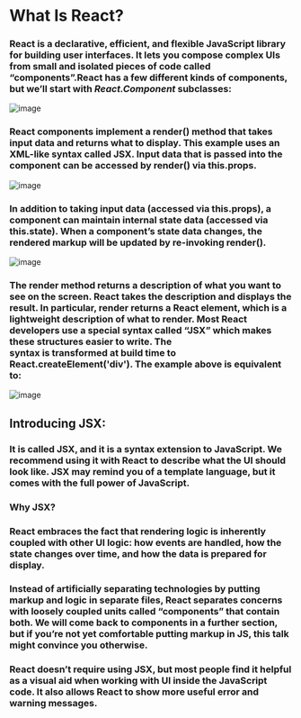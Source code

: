 # What Is React?
### React is a declarative, efficient, and flexible JavaScript library for building user interfaces. It lets you compose complex UIs from small and isolated pieces of code called “components”.React has a few different kinds of components, but we’ll start with *React.Component* subclasses:

![image](https://user-images.githubusercontent.com/79833733/115956504-d6accb00-a505-11eb-8f72-91afcbaa582c.png)

### React components implement a render() method that takes input data and returns what to display. This example uses an XML-like syntax called JSX. Input data that is passed into the component can be accessed by render() via this.props.

![image](https://user-images.githubusercontent.com/79833733/115964833-fc01ff00-a52e-11eb-8898-4e6ab1d87fd6.png)

### In addition to taking input data (accessed via this.props), a component can maintain internal state data (accessed via this.state). When a component’s state data changes, the rendered markup will be updated by re-invoking render().

![image](https://user-images.githubusercontent.com/79833733/115964870-218f0880-a52f-11eb-8ce5-a697ed9d56b9.png)

### The render method returns a description of what you want to see on the screen. React takes the description and displays the result. In particular, render returns a React element, which is a lightweight description of what to render. Most React developers use a special syntax called “JSX” which makes these structures easier to write. The <div /> syntax is transformed at build time to React.createElement('div'). The example above is equivalent to:


![image](https://user-images.githubusercontent.com/79833733/115964971-9e21e700-a52f-11eb-9314-f0526ad8a012.png)

## Introducing JSX:
### It is called JSX, and it is a syntax extension to JavaScript. We recommend using it with React to describe what the UI should look like. JSX may remind you of a template language, but it comes with the full power of JavaScript.

### Why JSX?
### React embraces the fact that rendering logic is inherently coupled with other UI logic: how events are handled, how the state changes over time, and how the data is prepared for display.

### Instead of artificially separating technologies by putting markup and logic in separate files, React separates concerns with loosely coupled units called “components” that contain both. We will come back to components in a further section, but if you’re not yet comfortable putting markup in JS, this talk might convince you otherwise.

### React doesn’t require using JSX, but most people find it helpful as a visual aid when working with UI inside the JavaScript code. It also allows React to show more useful error and warning messages.
